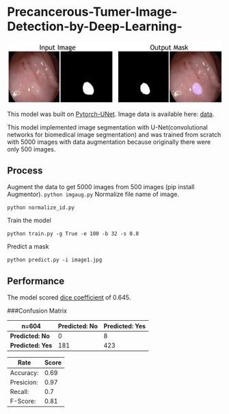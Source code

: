 # Precancerous-Tumer-Image-Detection-by-Deep-Learning-
<img src="demo.png">

This model was built on [Pytorch-UNet](https://github.com/milesial/Pytorch-UNet). Image data is available here: [data](https://polyp.grand-challenge.org/CVCClinicDB/).

This model implemented image segmentation with U-Net(convolutional networks for biomedical image segmentation) and was trained from scratch with 5000 images with data augmentation because originally there were only 500 images.

## Process
Augment the data to get 5000 images from 500 images (pip install Augmentor).
``
python imgaug.py
``
Normalize file name of image.
```
python normalize_id.py
```
Train the model
```
python train.py -g True -e 100 -b 32 -s 0.8
```
Predict a mask
```
python predict.py -i image1.jpg
```
## Performance
The model scored [dice coefficient](https://en.wikipedia.org/wiki/S%C3%B8rensen%E2%80%93Dice_coefficient) of 0.645.

###Confusion Matrix

| n=604  | Predicted: No  | Predicted: Yes  |
|---|---|---|
| **Predicted: No**  | 0  | 8 |
| **Predicted: Yes**  | 181  | 423  |

| Rate | Score |
| ------------- | ------------- |
| Accuracy:  | 0.69  |
| Presicion:  | 0.97  |
| Recall:  | 0.7  |
| F-Score:  | 0.81  |


